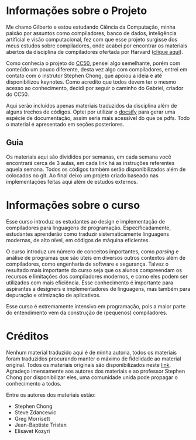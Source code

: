 # Informações sobre o Projeto
Me chamo Gilberto e estou estudando Ciência da Computação, minha paixão por assuntos como compiladores, banco de dados, inteligência artificial e visão computacional, fez com que esse projeto surgisse dos meus estudos sobre compiladores, onde acabei por encontrar os materiais abertos da disciplina de compiladores ofertada por Harvard ([clique aqui](https://www.seas.harvard.edu/courses/cs153/2019fa/)).

Como conhecia o projeto do [CC50](https://cc50.com.br/index.php), pensei algo semelhante, porém com conteúdo um pouco diferente, desta vez algo com compiladores, entrei em contato com o instrutor Stephen Chong, que apoiou a ideia e até disponibilizou keynotes. Como acredito que todos devem ter o mesmo acesso ao conhecimento, decidi por seguir o caminho do Gabriel, criador do CC50.

Aqui serão incluidos apenas materiais traduzidos da disciplina além de alguns trechos de códigos. Optei por utilizar o [docsify](https://docsify.js.org/#/) para gerar uma espécie de documentação, assim seria mais acessível do que os pdfs. Todo o material é apresentado em seções posteriores.

## Guia

Os materiais aqui são divididos por semanas, em cada semana você encontrará cerca de 3 aulas, em cada link há as instruções referentes aquela semana. Todos os códigos também serão disponibilizados além de colocados no git. Ao final deixo um projeto criado baseado nas implementações feitas aqui além de estudos externos.

# Informações sobre o curso

Esse curso introduz os estudantes ao design e implementação de compiladores para linguagens de programação. Especificadamente, estudantes aprenderão como traduzir sistematicamente linguagens modernas, de alto nível, em códigos de máquina eficientes.

O curso introduz um número de conceitos importantes, como *parsing* e análise de programas que são úteis em diversos outros contextos além de compiladores, como engenharia de software e segurança. Talvez o resultado mais importante do curso seja que os alunos compreendam os recursos e limitações dos compiladores modernos, e como eles podem ser utilizados com mais eficiência. Esse conhecimento é importante para aspirantes a designers e implementadores de linguagens, mas também para depuração e otimização de aplicativos.

Esse curso é extremamente intensivo em programação, pois a maior parte do entendimento vem da construção de (pequenos) compiladores.

# Créditos

Nenhum material traduzido aqui é de minha autoria, todos os materiais foram traduzidos procurando manter o máximo de fidelidade ao material original. Todos os materiais originais são disponibilizados neste [link](https://www.seas.harvard.edu/courses/cs153/2019fa/). Agradeço imensamente aos autores dos materiais e ao professor Stephen Chong por disponibilizar eles, uma comunidade unida pode propagar o conhecimento a todos.

Entre os autores dos materiais estão:
- Stephen Chong
- Steve Zdancewic
- Greg Morrisett
- Jean-Baptiste Tristan
- Elisavet Kozyri

